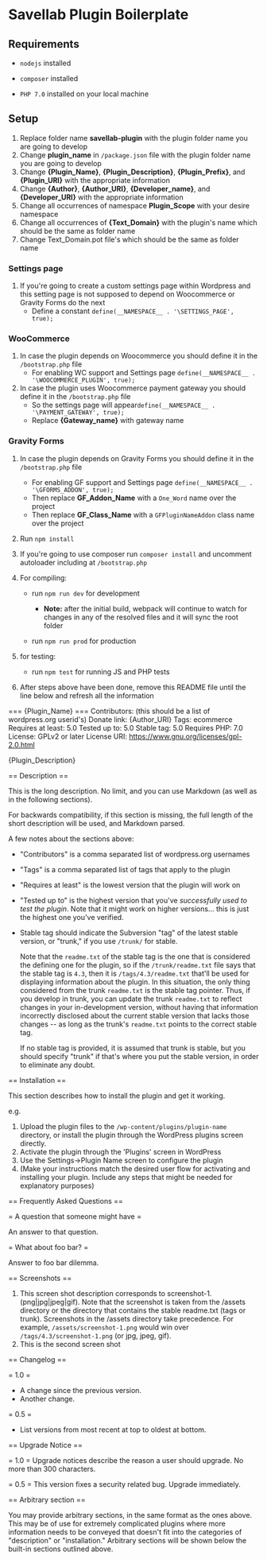 # Savellab Plugin Boilerplate

## Requirements

* `nodejs` installed

* `composer` installed
* `PHP 7.0` installed on your local machine

## Setup

1. Replace folder name **savellab-plugin**  with the plugin folder name you are going to develop
1. Change **plugin_name** in `/package.json` file with the plugin folder name you are going to develop
1. Change **{Plugin_Name}**, **{Plugin_Description}**, **{Plugin_Prefix}**, and **{Plugin_URI}** with the appropriate information
1. Change **{Author}**, **{Author_URI}**, **{Developer_name}**, and **{Developer_URI}** with the appropriate information
1. Change all occurrences of namespace **Plugin_Scope** with your desire namespace
1. Change all occurrences of **{Text_Domain}** with the plugin's name which should be the same as folder name
1. Change Text_Domain.pot file's which should be the same as folder name

### Settings page

1. If you're going to create a custom settings page within Wordpress and this setting page is not supposed to depend on Woocommerce or Gravity Forms do the next
    * Define a constant `define(__NAMESPACE__ . '\SETTINGS_PAGE', true);`

### WooCommerce

1. In case the plugin depends on Woocommerce you should define it in the `/bootstrap.php` file
    * For enabling WC support and Settings page `define(__NAMESPACE__ . '\WOOCOMMERCE_PLUGIN', true);`
1. In case the plugin uses Woocommerce payment gateway you should define it in the  `/bootstrap.php` file
    * So the settings page will appear`define(__NAMESPACE__ . '\PAYMENT_GATEWAY', true);`
    * Replace **{Gateway_name}** with gateway name
    
### Gravity Forms
    
1. In case the plugin depends on Gravity Forms you should define it in the `/bootstrap.php` file
    * For enabling GF support and Settings page `define(__NAMESPACE__ . '\GFORMS_ADDON', true);`
    * Then replace **GF_Addon_Name** with a `One_Word` name over the project
    * Then replace **GF_Class_Name** with a `GFPluginNameAddon` class name over the project
1. Run `npm install`
1. If you're going to use composer run `composer install` and uncomment autoloader including at `/bootstrap.php`
1. For compiling:
   * run `npm run dev` for development

      * **Note:** after the initial build, webpack will continue to watch for changes in any of the resolved files and it will sync the root folder
   * run `npm run prod` for production

1. for testing:
   * run `npm test` for running JS and PHP tests
   
1. After steps above have been done, remove this README file until the line below and refresh all the information

=== {Plugin_Name} ===
Contributors: (this should be a list of wordpress.org userid's)
Donate link: {Author_URI}
Tags: ecommerce
Requires at least: 5.0
Tested up to: 5.0
Stable tag: 5.0
Requires PHP: 7.0
License: GPLv2 or later
License URI: https://www.gnu.org/licenses/gpl-2.0.html

{Plugin_Description}

== Description ==

This is the long description.  No limit, and you can use Markdown (as well as in the following sections).

For backwards compatibility, if this section is missing, the full length of the short description will be used, and
Markdown parsed.

A few notes about the sections above:

*   "Contributors" is a comma separated list of wordpress.org usernames
*   "Tags" is a comma separated list of tags that apply to the plugin
*   "Requires at least" is the lowest version that the plugin will work on
*   "Tested up to" is the highest version that you've *successfully used to test the plugin*. Note that it might work on
higher versions... this is just the highest one you've verified.
*   Stable tag should indicate the Subversion "tag" of the latest stable version, or "trunk," if you use `/trunk/` for
stable.

    Note that the `readme.txt` of the stable tag is the one that is considered the defining one for the plugin, so
if the `/trunk/readme.txt` file says that the stable tag is `4.3`, then it is `/tags/4.3/readme.txt` that'll be used
for displaying information about the plugin.  In this situation, the only thing considered from the trunk `readme.txt`
is the stable tag pointer.  Thus, if you develop in trunk, you can update the trunk `readme.txt` to reflect changes in
your in-development version, without having that information incorrectly disclosed about the current stable version
that lacks those changes -- as long as the trunk's `readme.txt` points to the correct stable tag.

    If no stable tag is provided, it is assumed that trunk is stable, but you should specify "trunk" if that's where
you put the stable version, in order to eliminate any doubt.

== Installation ==

This section describes how to install the plugin and get it working.

e.g.

1. Upload the plugin files to the `/wp-content/plugins/plugin-name` directory, or install the plugin through the WordPress plugins screen directly.
1. Activate the plugin through the 'Plugins' screen in WordPress
1. Use the Settings->Plugin Name screen to configure the plugin
1. (Make your instructions match the desired user flow for activating and installing your plugin. Include any steps that might be needed for explanatory purposes)


== Frequently Asked Questions ==

= A question that someone might have =

An answer to that question.

= What about foo bar? =

Answer to foo bar dilemma.

== Screenshots ==

1. This screen shot description corresponds to screenshot-1.(png|jpg|jpeg|gif). Note that the screenshot is taken from
the /assets directory or the directory that contains the stable readme.txt (tags or trunk). Screenshots in the /assets
directory take precedence. For example, `/assets/screenshot-1.png` would win over `/tags/4.3/screenshot-1.png`
(or jpg, jpeg, gif).
2. This is the second screen shot

== Changelog ==

= 1.0 =
* A change since the previous version.
* Another change.

= 0.5 =
* List versions from most recent at top to oldest at bottom.

== Upgrade Notice ==

= 1.0 =
Upgrade notices describe the reason a user should upgrade.  No more than 300 characters.

= 0.5 =
This version fixes a security related bug.  Upgrade immediately.

== Arbitrary section ==

You may provide arbitrary sections, in the same format as the ones above.  This may be of use for extremely complicated
plugins where more information needs to be conveyed that doesn't fit into the categories of "description" or
"installation."  Arbitrary sections will be shown below the built-in sections outlined above.

